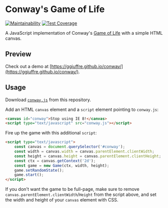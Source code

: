 # Conway's Game of Life

[![Maintainability](https://api.codeclimate.com/v1/badges/24df6590869950d2dea1/maintainability)](https://codeclimate.com/github/ggiuffre/conway/maintainability) [![Test Coverage](https://api.codeclimate.com/v1/badges/24df6590869950d2dea1/test_coverage)](https://codeclimate.com/github/ggiuffre/conway/test_coverage)

A JavaScript implementation of Conway's
[Game of Life](https://www.conwaylife.com/wiki/Conway%27s_Game_of_Life)
with a simple HTML canvas.



## Preview

Check out a demo at
[https://ggiuffre.github.io/conway/](https://ggiuffre.github.io/conway/).



## Usage

Download <a href="https://raw.githubusercontent.com/ggiuffre/conway/master/conway.js" download>`conway.js`</a>
from this repository.

Add an HTML `canvas` element and a `script` element pointing to `conway.js`:

```html
<canvas id="conway">Stop using IE 8!</canvas>
<script type="text/javascript" src="conway.js"></script>
```

Fire up the game with this additional `script`:

```html
<script type="text/javascript">
	const canvas = document.querySelector('#conway');
	const width = canvas.width = canvas.parentElement.clientWidth;
	const height = canvas.height = canvas.parentElement.clientHeight;
	const ctx = canvas.getContext('2d');
	const game = new Game(ctx, width, height);
	game.setRandomState();
	game.start();
</script>
```

If you don't want the game to be full-page, make sure to remove
`canvas.parentElement.clientWidth`/`Height` from the script above,
and set the width and height of your `canvas` element with CSS.
